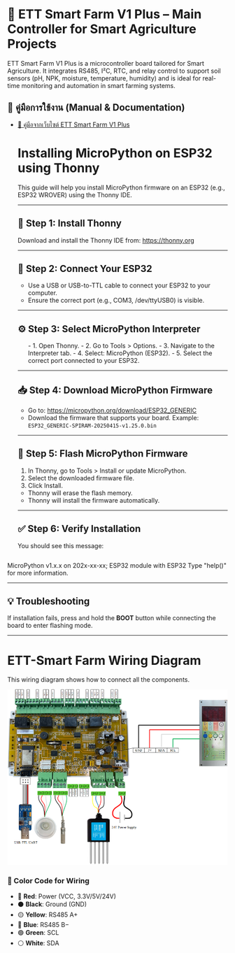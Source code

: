 <!DOCTYPE html>
<html lang="en">
<head>
  <meta charset="UTF-8">
</head>
<body>

<h1>🌾 ETT Smart Farm V1 Plus – Main Controller for Smart Agriculture Projects</h1>
<p>ETT Smart Farm V1 Plus is a microcontroller board tailored for Smart Agriculture. It integrates RS485, I²C, RTC, and relay control to support soil sensors (pH, NPK, moisture, temperature, humidity) and is ideal for real-time monitoring and automation in smart farming systems.</p>

## 📘 คู่มือการใช้งาน (Manual & Documentation)

- [🔗 คู่มือจากเว็บไซต์ ETT Smart Farm V1 Plus](https://www.etteam.com/productI2C_RS485/ET-SMART-FARM-V1P/index.html)

  <h1>Installing MicroPython on ESP32 using Thonny</h1>
  <p>This guide will help you install MicroPython firmware on an ESP32 (e.g., ESP32 WROVER) using the Thonny IDE.</p>

  <hr>

  <h2>🧩 Step 1: Install Thonny</h2>
  <p>Download and install the Thonny IDE from: <a href="https://thonny.org">https://thonny.org</a></p>

  <hr>

  <h2>🔌 Step 2: Connect Your ESP32</h2>
  <ul>
    <li>Use a USB or USB-to-TTL cable to connect your ESP32 to your computer.</li>
    <li>Ensure the correct port (e.g., COM3, /dev/ttyUSB0) is visible.</li>
  </ul>

  <hr>

  <h2>⚙️ Step 3: Select MicroPython Interpreter</h2>
  <ol>
    - 1. Open Thonny.
    - 2. Go to Tools &gt; Options.
    - 3. Navigate to the Interpreter tab.
    - 4. Select: MicroPython (ESP32).
    - 5. Select the correct port connected to your ESP32.
  </ol>

  <hr>

  <h2>📥 Step 4: Download MicroPython Firmware</h2>
  <ul>
    <li>Go to: <a href="https://micropython.org/download/ESP32_GENERIC">https://micropython.org/download/ESP32_GENERIC</a></li>
    <li>Download the firmware that supports your board. Example: <code>ESP32_GENERIC-SPIRAM-20250415-v1.25.0.bin</code></li>
  </ul>

  <hr>

  <h2>🚀 Step 5: Flash MicroPython Firmware</h2>
  <ol>
    <li>In Thonny, go to Tools &gt; Install or update MicroPython.</li>
    <li>Select the downloaded firmware file.</li>
    <li>Click Install.</li>
  </ol>
  <ul>
    <li>Thonny will erase the flash memory.</li>
    <li>Thonny will install the firmware automatically.</li>
  </ul>

  <hr>

  <h2>✅ Step 6: Verify Installation</h2>
  <p>You should see this message:</p>
  <pre>
MicroPython v1.x.x on 202x-xx-xx; ESP32 module with ESP32
Type "help()" for more information.
>>>
  </pre>

  <hr>

  <h2>💡 Troubleshooting</h2>
  <p>If installation fails, press and hold the <strong>BOOT</strong> button while connecting the board to enter flashing mode.</p>

  <hr>

  <h1>ETT-Smart Farm Wiring Diagram</h1>
  <p>This wiring diagram shows how to connect all the components.</p>

  ![Wiring Diagram](images/wiring_diagram.png)

  ### 🧷 Color Code for Wiring

  - 🔴 **Red**: Power (VCC, 3.3V/5V/24V)
  - ⚫ **Black**: Ground (GND)
  - 🟡 **Yellow**: RS485 A+
  - 🔵 **Blue**: RS485 B−
  - 🟢 **Green**: SCL
  - ⚪ **White**: SDA

</body>
</html>
